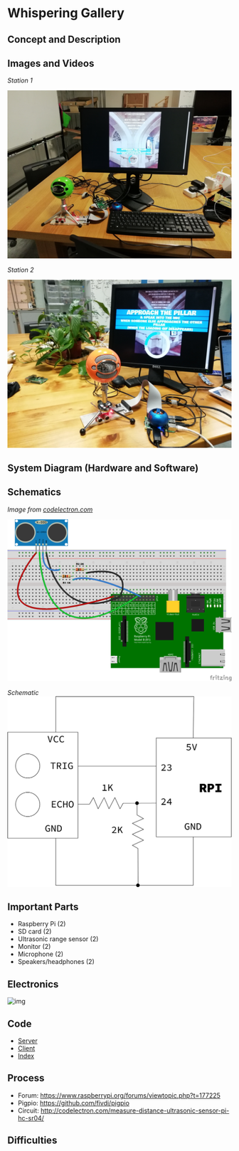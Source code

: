 # Whispering Gallery  
  
## Concept and Description  
  
## Images and Videos
  
*Station 1*  
  
![img](https://github.com/marialauramirabelli/Network-Everything/blob/master/Final-Project/station1.jpg)
  
*Station 2*  
  
![img](https://github.com/marialauramirabelli/Network-Everything/blob/master/Final-Project/station2.jpg)
  
## System Diagram (Hardware and Software)
  
## Schematics
    
*Image from [codelectron.com](http://codelectron.com/measure-distance-ultrasonic-sensor-pi-hc-sr04/)*  
  
![img](https://github.com/marialauramirabelli/Network-Everything/blob/master/Final-Project/schematic.png)  
  
*Schematic* 
![img](https://github.com/marialauramirabelli/Network-Everything/blob/master/Final-Project/schematic1.png)  
  
## Important Parts  
  
* Raspberry Pi (2)
* SD card (2)
* Ultrasonic range sensor (2)
* Monitor (2)
* Microphone (2)
* Speakers/headphones (2)
  
## Electronics
  
![img](https://github.com/marialauramirabelli/Network-Everything/blob/master/Final-Project/electronics.jpg)
  
## Code
  
* [Server](https://github.com/marialauramirabelli/Network-Everything/blob/master/Final-Project/final/server.js)
* [Client](https://github.com/marialauramirabelli/Network-Everything/blob/master/Final-Project/final/public/client.js)
* [Index](https://github.com/marialauramirabelli/Network-Everything/blob/master/Final-Project/final/public/index.html)
  
## Process

  
* Forum: https://www.raspberrypi.org/forums/viewtopic.php?t=177225  
* Pigpio: https://github.com/fivdi/pigpio  
* Circuit: http://codelectron.com/measure-distance-ultrasonic-sensor-pi-hc-sr04/ 
  
## Difficulties
